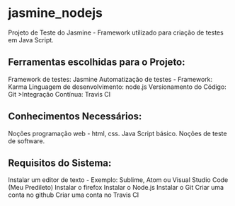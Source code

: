 # jasmine_nodejs
Projeto de Teste do Jasmine - Framework utilizado para criação de testes em Java Script.

Ferramentas escolhidas para o Projeto:
---------------------------------------
Framework de testes: Jasmine 
Automatização de testes - Framework: Karma
Linguagem de desenvolvimento: node.js
Versionamento do Código: Git >Integração Contínua: Travis CI

Conhecimentos Necessários:
----------------------------
Noções programação web - html, css.
Java Script básico.
Noções de teste de software.

Requisitos do Sistema:
------------------------
Instalar um editor de texto - Exemplo: Sublime, Atom ou Visual Studio Code (Meu Predileto)
Instalar o firefox
Instalar o Node.js
Instalar o Git
Criar uma conta no github
Criar uma conta no Travis CI
